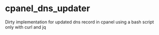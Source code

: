 # cpanel_dns_updater
Dirty implementation for updated dns record in cpanel using a bash script only with curl and jq
